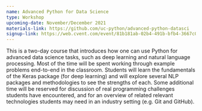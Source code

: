 ```yaml
---
name: Advanced Python for Data Science
type: Workshop
upcoming-date: November/December 2021
materials-link: https://github.com/uc-python/advanced-python-datasci
signup-link: https://web.cvent.com/event/81b181ab-02b4-491b-bfb4-3667c06d542d/summary
---
```

This is a two-day course that introduces how one can use Python for advanced data science tasks, such as deep learning and natural language processing. 
Most of the time will be spent working through example problems end-to-end in the classroom. 
Students will learn the fundamentals of the Keras package (for deep learning) and will explore several NLP packages and methodologies to see the strengths of each. 
Some additional time will be reserved for discussion of real programming challenges students have encountered, and for an overview of related relevant technologies students may need in an industry setting (e.g. Git and GitHub).
